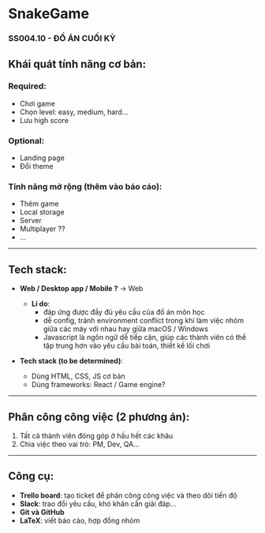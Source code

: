 # SnakeGame
### SS004.10 - ĐỒ ÁN CUỐI KỲ

## Khái quát tính năng cơ bản:

### Required:
   - Chơi game
   - Chọn level: easy, medium, hard...
   - Lưu high score

### Optional:
   - Landing page
   - Đổi theme

### Tính năng mở rộng (thêm vào báo cáo):
   - Thêm game
   - Local storage
   - Server
   - Multiplayer ??
   - ...

---

## Tech stack:
- **Web / Desktop app / Mobile ?** -> Web
    - **Lí do**:
        - đáp ứng được đầy đủ yêu cầu của đồ án môn học
        - dễ config, tránh environment conflict trong khi làm việc nhóm giữa các máy với nhau hay giữa macOS / Windows
        - Javascript là ngôn ngữ dễ tiếp cận, giúp các thành viên có thể tập trung hơn vào yêu cầu bài toán, thiết kế lối chơi

- **Tech stack (to be determined)**:
    - Dùng HTML, CSS, JS cơ bản
    - Dùng frameworks: React / Game engine?

---

## Phân công công việc (2 phương án):
1. Tất cả thành viên đóng góp ở hầu hết các khâu
2. Chia việc theo vai trò: PM, Dev, QA...

---

## Công cụ:
- **Trello board**: tạo ticket để phân công công việc và theo dõi tiến độ
- **Slack**: trao đổi yêu cầu, khó khăn cần giải đáp...
- **Git và GitHub**
- **LaTeX**: viết báo cáo, hợp đồng nhóm
